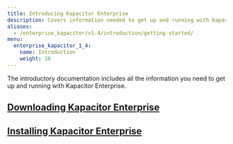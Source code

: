 ```yaml
---
title: Introducing Kapacitor Enterprise
description: Covers information needed to get up and running with Kapacitor Enterprise, inclduing downloading and installing.
aliases:
  - /enterprise_kapacitor/v1.4/introduction/getting-started/
menu:
  enterprise_kapacitor_1_4:
    name: Introduction
    weight: 10
---
```


The introductory documentation includes all the information you need to get up
and running with Kapacitor Enterprise.

## [Downloading Kapacitor Enterprise](/enterprise_kapacitor/v1.4/introduction/download/)

## [Installing Kapacitor Enterprise](/enterprise_kapacitor/v1.4/introduction/installation_guide/)
